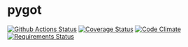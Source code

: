 # pygot

[![Github Actions Status](https://github.com/ernane/pygot/workflows/main-workflow/badge.svg)](https://github.com/ernane/pygot/actions) [![Coverage Status](https://codecov.io/gh/ernane/pygot/branch/master/graph/badge.svg)](https://codecov.io/gh/ernane/pygot) [![Code Climate](https://codeclimate.com/github/ernane/pygot/badges/gpa.svg)](https://codeclimate.com/github/ernane/pygot) [![Requirements Status](https://requires.io/github/ernane/pygot/requirements.svg?branch=master)](https://requires.io/github/ernane/pygot/requirements/?branch=master)
